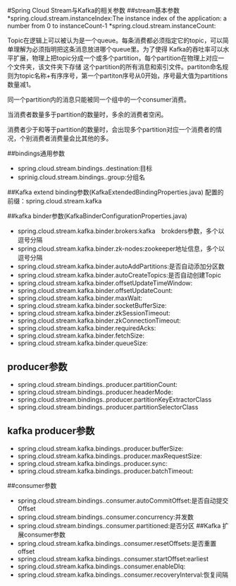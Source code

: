 #Spring Cloud Stream与Kafka的相关参数
##stream基本参数
*spring.cloud.stream.instanceIndex:The instance index of the application: a number from 0 to instanceCount-1
*spring.cloud.stream.instanceCount:
>     
Topic在逻辑上可以被认为是一个queue。每条消费都必须指定它的topic，可以简单理解为必须指明把这条消息放进哪个queue里。为了使得 Kafka的吞吐率可以水平扩展，物理上把topic分成一个或多个partition，每个partition在物理上对应一个文件夹，该文件夹下存储 这个partition的所有消息和索引文件。partiton命名规则为topic名称+有序序号，第一个partiton序号从0开始，序号最大值为partitions数量减1。
>
同一个partition内的消息只能被同一个组中的一个consumer消费。
>
当消费者数量多于partition的数量时，多余的消费者空闲。
>
消费者少于和等于partition的数量时，会出现多个partition对应一个消费者的情况，个别消费者消费量会比其他的多。


##bindings通用参数
* spring.cloud.stream.bindings.<channelName>.destination:目标
* sprinig.cloud.stream.bindings.<channelName>.group:分组名

##Kafka extend binding参数(KafkaExtendedBindingProperties.java)
配置的前缀：spring.cloud.stream.kafka



##kafka binder参数(KafkaBinderConfigurationProperties.java)
* spring.cloud.stream.kafka.binder.brokers:kafka　brokders参数，多个以逗号分隔
* spring.cloud.stream.kafka.binder.zk-nodes:zookeeper地址信息，多个以逗号分隔
* spring.cloud.stream.kafka.binder.autoAddPartitions:是否自动添加分区数
* spring.cloud.stream.kafka.binder.autoCreateTopics:是否自动创建Topic
* spring.cloud.stream.kafka.binder.offsetUpdateTimeWindow:
* spring.cloud.stream.kafka.binder.offsetUpdateCount:
* spring.cloud.stream.kafka.binder.maxWait:
* spring.cloud.stream.kafka.binder.socketBufferSize:
* spring.cloud.stream.kafka.binder.zkSessionTimeout:
* spring.cloud.stream.kafka.binder.zkConnectionTimeout:
* spring.cloud.stream.kafka.binder.requiredAcks:
* spring.cloud.stream.kafka.binder.fetchSize:
* spring.cloud.stream.kafka.binder.queueSize:


## producer参数
* spring.cloud.stream.bindings.<channelName>.producer.partitionCount:
* spring.cloud.stream.bindings.<channelName>.producer.headerMode:
* spring.cloud.stream.bindings.<channelName>.producer.partitionKeyExtractorClass
* spring.cloud.stream.bindings.<channelName>.producer.partitionSelectorClass

## kafka producer参数
* spring.cloud.stream.kafka.bindings.<channelName>.producer.bufferSize:
* spring.cloud.stream.kafka.bindings.<channelName>.producer.maxRequestSize:
* spring.cloud.stream.kafka.bindings.<channelName>.producer.sync:
* spring.cloud.stream.kafka.bindings.<channelName>.producer.batchTimeout:



##consumer参数
* spring.cloud.stream.bindings.<channelName>.consumer.autoCommitOffset:是否自动提交Offset
* spring.cloud.stream.bindings.<channelName>.consumer.concurrency:并发数
* spring.cloud.stream.bindings.<channelName>.consumer.partitioned:是否分区
##Kafka 扩展consumer参数
* spring.cloud.stream.kafka.bindings.<channelName>.consumer.resetOffsets:是否重置offset
* spring.cloud.stream.kafka.bindings.<channelName>.consumer.startOffset:earliest
* spring.cloud.stream.kafka.bindings.<channelName>.consumer.enableDlq:
* spring.cloud.stream.kafka.bindings.<channelName>.consumer.recoveryInterval:恢复间隔

